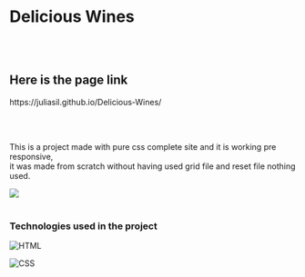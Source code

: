 <h1> Delicious Wines </h1>
<br />
<br />
<h2>Here is the page link</h2>
<p> https://juliasil.github.io/Delicious-Wines/</p>
<br />
<br />
<p>This is a project made with pure css complete site and it is working pre responsive,<br /> it was made from scratch without having used grid file and reset file nothing used.</p>

<div>
  <img src="https://user-images.githubusercontent.com/85976415/194731940-ac88338e-9cf7-41da-98dc-08ec5fb81e86.png"/>
</div>
<br/>
<h3>Technologies used in the project</h3>

![HTML](https://img.shields.io/badge/-HTML-05122A?style=flat&logo=HTML5)&nbsp;

![CSS](https://img.shields.io/badge/-CSS-05122A?style=flat&logo=CSS3&logoColor=1572B6)&nbsp;


